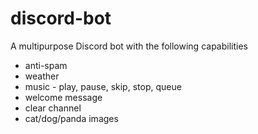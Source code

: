 # discord-bot
A multipurpose Discord bot with the following capabilities
<ul>
<li>anti-spam</li>
<li>weather</li>
    <li>music - play, pause, skip, stop, queue</li>
    <li>welcome message</li>
    <li>clear channel</li>
    <li>cat/dog/panda images</li>
</ul>
